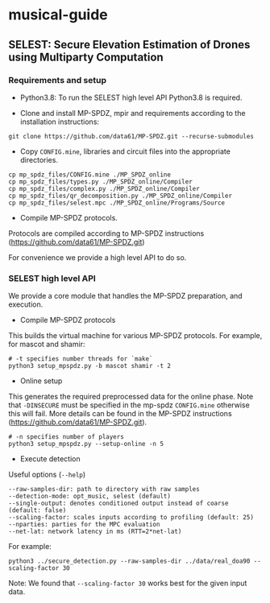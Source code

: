 # musical-guide

## SELEST: Secure Elevation Estimation of Drones using Multiparty Computation

### Requirements and setup

- Python3.8: To run the SELEST high level API Python3.8 is required.


- Clone and install MP-SPDZ, mpir and requirements according to the installation instructions:

`git clone https://github.com/data61/MP-SPDZ.git --recurse-submodules`

- Copy `CONFIG.mine`, libraries and circuit files into the appropriate directories.

```
cp mp_spdz_files/CONFIG.mine ./MP_SPDZ_online
cp mp_spdz_files/types.py ./MP_SPDZ_online/Compiler
cp mp_spdz_files/complex.py ./MP_SPDZ_online/Compiler
cp mp_spdz_files/qr_decomposition.py ./MP_SPDZ_online/Compiler
cp mp_spdz_files/selest.mpc ./MP_SPDZ_online/Programs/Source
```

- Compile MP-SPDZ protocols.

Protocols are compiled according to MP-SPDZ instructions (https://github.com/data61/MP-SPDZ.git)

For convenience we provide a high level API to do so.

### SELEST high level API

We provide a core module that handles the MP-SPDZ preparation, and execution.

- Compile MP-SPDZ protocols

This builds the virtual machine for various MP-SPDZ protocols. For example, for mascot and shamir:

```
# -t specifies number threads for `make`
python3 setup_mpspdz.py -b mascot shamir -t 2
```

- Online setup

This generates the required preprocessed data for the online phase. Note that `-DINSECURE` must be specified
in the mp-spdz `CONFIG.mine` otherwise this will fail. More details can be found in the MP-SPDZ instructions
(https://github.com/data61/MP-SPDZ.git).

```
# -n specifies number of players
python3 setup_mpspdz.py --setup-online -n 5
```

- Execute detection

Useful options (`--help`)
```
--raw-samples-dir: path to directory with raw samples
--detection-mode: opt_music, selest (default)
--single-output: denotes conditioned output instead of coarse (default: false)
--scaling-factor: scales inputs according to profiling (default: 25)
--nparties: parties for the MPC evaluation
--net-lat: network latency in ms (RTT=2*net-lat)
```

For example:

```
python3 ../secure_detection.py --raw-samples-dir ../data/real_doa90 --scaling-factor 30
```

Note: We found that `--scaling-factor 30` works best for the given input data.
